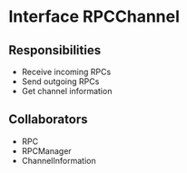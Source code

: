 # Interface RPCChannel

## Responsibilities
- Receive incoming RPCs
- Send outgoing RPCs
- Get channel information

## Collaborators
- RPC
- RPCManager
- ChannelInformation
